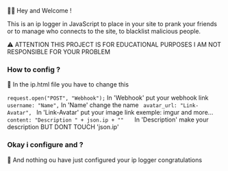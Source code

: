 👋🏽 Hey and Welcome !

This is an ip logger in JavaScript to place in your site to prank your friends or to manage who connects to the site, to blacklist malicious people.

⚠️ ATTENTION THIS PROJECT IS FOR EDUCATIONAL PURPOSES I AM NOT RESPONSIBLE FOR YOUR PROBLEM

### How to config ?
📝 In the ip.html file you have to change this

```request.open("POST", "Webhook");``` In 'Webhook' put your webhook link
```username: "Name",``` In 'Name' change the name
```  avatar_url: "Link-Avatar",  ``` In 'Link-Avatar' put your image link exemple: imgur and more...
```content: "Description " + json.ip + ""   ``` In 'Description' make your description BUT DONT TOUCH 'json.ip'

### Okay i configure and ?
🎉 And nothing ou have just configured your ip logger congratulations